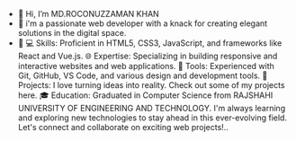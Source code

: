 - 👋 Hi, I’m MD.ROCONUZZAMAN KHAN
- 👀 i'm a passionate web developer with a knack for creating elegant solutions in the digital space. 
- 🌱 💻 Skills: Proficient in HTML5, CSS3, JavaScript, and frameworks like React and Vue.js.
🌐 Expertise: Specializing in building responsive and interactive websites and web applications.
🔧 Tools: Experienced with Git, GitHub, VS Code, and various design and development tools.
🚀 Projects: I love turning ideas into reality. Check out some of my projects here.
🎓 Education: Graduated in Computer Science from RAJSHAHI UNIVERSITY OF ENGINEERING AND TECHNOLOGY.
I'm always learning and exploring new technologies to stay ahead in this ever-evolving field. Let's connect and collaborate on exciting web projects!..

<!---
sofol093049/sofol093049 is a ✨ special ✨ repository because its `README.md` (this file) appears on your GitHub profile.
You can click the Preview link to take a look at your changes.
--->

